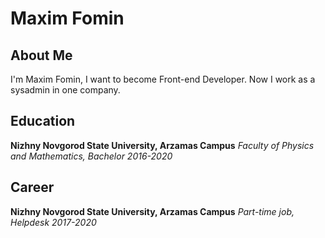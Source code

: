 # Maxim Fomin
## About Me
I'm Maxim Fomin, I want to become Front-end Developer. Now I work as a sysadmin in one company.
## Education

**Nizhny Novgorod State University, Arzamas Campus**
*Faculty of Physics and Mathematics, Bachelor
2016-2020*

## Career
**Nizhny Novgorod State University, Arzamas Campus**
*Part-time job, Helpdesk 
2017-2020*
